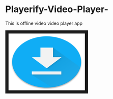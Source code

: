 # Playerify-Video-Player-
This is offline video video player app


<a href="https://github.com/tuhinsubhrahazra/Playerify-Video-Player-/raw/main/Playerify%20V1.1.0%20.apk" target="_blank"><img src="https://github.com/tuhinsubhrahazra/Audago-Music-/blob/main/download-icon-png-4384.png" 
alt="" width="240" height="180" border="10" /></a>
